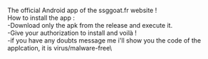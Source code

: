 The official Android app of the ssggoat.fr website !\
How to install the app :\
  -Download only the apk from the release and execute it. \
  -Give your authorization to install and voilà !\
  -if you have any doubts message me i'll show you the code of the applcation, it is virus/malware-free\
